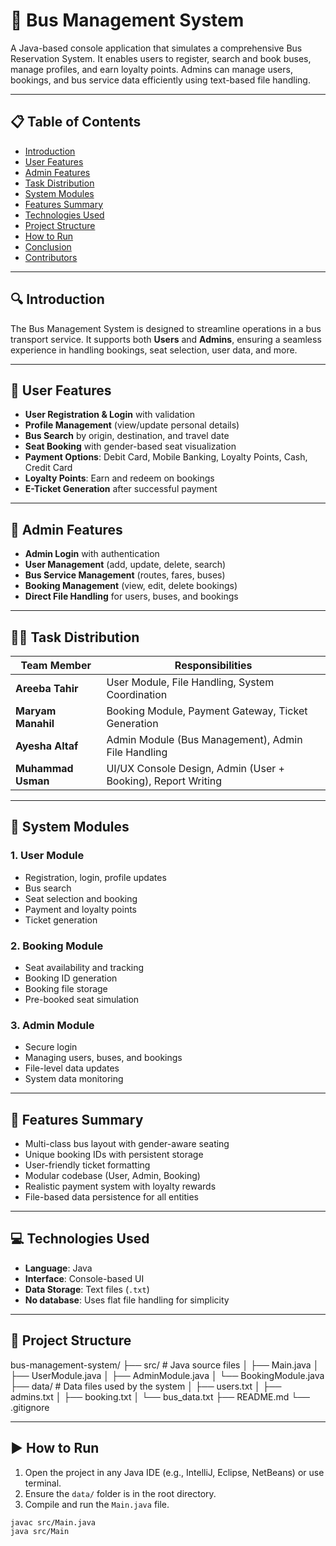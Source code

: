# 🚌 Bus Management System

A Java-based console application that simulates a comprehensive Bus Reservation System. It enables users to register, search and book buses, manage profiles, and earn loyalty points. Admins can manage users, bookings, and bus service data efficiently using text-based file handling.

---

## 📋 Table of Contents

- [Introduction](#introduction)
- [User Features](#user-features)
- [Admin Features](#admin-features)
- [Task Distribution](#task-distribution)
- [System Modules](#system-modules)
- [Features Summary](#features-summary)
- [Technologies Used](#technologies-used)
- [Project Structure](#project-structure)
- [How to Run](#how-to-run)
- [Conclusion](#conclusion)
- [Contributors](#contributors)

---

## 🔍 Introduction

The Bus Management System is designed to streamline operations in a bus transport service. It supports both **Users** and **Admins**, ensuring a seamless experience in handling bookings, seat selection, user data, and more.

---

## 👥 User Features

- **User Registration & Login** with validation  
- **Profile Management** (view/update personal details)  
- **Bus Search** by origin, destination, and travel date  
- **Seat Booking** with gender-based seat visualization  
- **Payment Options**: Debit Card, Mobile Banking, Loyalty Points, Cash, Credit Card  
- **Loyalty Points**: Earn and redeem on bookings  
- **E-Ticket Generation** after successful payment  

---

## 🔧 Admin Features

- **Admin Login** with authentication  
- **User Management** (add, update, delete, search)  
- **Bus Service Management** (routes, fares, buses)  
- **Booking Management** (view, edit, delete bookings)  
- **Direct File Handling** for users, buses, and bookings  

---

## 👩‍💻 Task Distribution

| Team Member         | Responsibilities |
|---------------------|------------------|
| **Areeba Tahir**    | User Module, File Handling, System Coordination |
| **Maryam Manahil**  | Booking Module, Payment Gateway, Ticket Generation |
| **Ayesha Altaf**    | Admin Module (Bus Management), Admin File Handling |
| **Muhammad Usman**  | UI/UX Console Design, Admin (User + Booking), Report Writing |

---

## 🧩 System Modules

### 1. User Module
- Registration, login, profile updates  
- Bus search  
- Seat selection and booking  
- Payment and loyalty points  
- Ticket generation  

### 2. Booking Module
- Seat availability and tracking  
- Booking ID generation  
- Booking file storage  
- Pre-booked seat simulation  

### 3. Admin Module
- Secure login  
- Managing users, buses, and bookings  
- File-level data updates  
- System data monitoring  

---

## 🌟 Features Summary

- Multi-class bus layout with gender-aware seating  
- Unique booking IDs with persistent storage  
- User-friendly ticket formatting  
- Modular codebase (User, Admin, Booking)  
- Realistic payment system with loyalty rewards  
- File-based data persistence for all entities  

---

## 💻 Technologies Used

- **Language**: Java  
- **Interface**: Console-based UI  
- **Data Storage**: Text files (`.txt`)  
- **No database**: Uses flat file handling for simplicity  

---

## 📁 Project Structure

bus-management-system/
├── src/ # Java source files
│ ├── Main.java
│ ├── UserModule.java
│ ├── AdminModule.java
│ └── BookingModule.java
├── data/ # Data files used by the system
│ ├── users.txt
│ ├── admins.txt
│ ├── booking.txt
│ └── bus_data.txt
├── README.md
└── .gitignore


---

## ▶️ How to Run

1. Open the project in any Java IDE (e.g., IntelliJ, Eclipse, NetBeans) or use terminal.  
2. Ensure the `data/` folder is in the root directory.  
3. Compile and run the `Main.java` file.

```bash
javac src/Main.java
java src/Main
